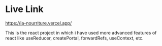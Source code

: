# Live Link 
https://la-nourriture.vercel.app/

This is the react project in which i have used more advanced features of react like useReducer, createPortal, forwardRefs, useContext, etc.
